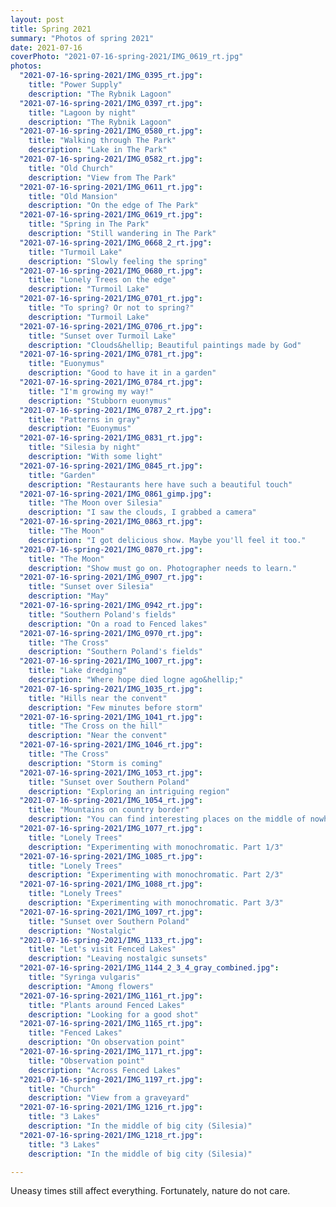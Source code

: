```yaml
---
layout: post
title: Spring 2021
summary: "Photos of spring 2021"
date: 2021-07-16
coverPhoto: "2021-07-16-spring-2021/IMG_0619_rt.jpg"
photos:
  "2021-07-16-spring-2021/IMG_0395_rt.jpg":
    title: "Power Supply"
    description: "The Rybnik Lagoon"
  "2021-07-16-spring-2021/IMG_0397_rt.jpg":
    title: "Lagoon by night"
    description: "The Rybnik Lagoon"
  "2021-07-16-spring-2021/IMG_0580_rt.jpg":
    title: "Walking through The Park"
    description: "Lake in The Park"
  "2021-07-16-spring-2021/IMG_0582_rt.jpg":
    title: "Old Church"
    description: "View from The Park"
  "2021-07-16-spring-2021/IMG_0611_rt.jpg":
    title: "Old Mansion"
    description: "On the edge of The Park"
  "2021-07-16-spring-2021/IMG_0619_rt.jpg":
    title: "Spring in The Park"
    description: "Still wandering in The Park"
  "2021-07-16-spring-2021/IMG_0668_2_rt.jpg":
    title: "Turmoil Lake"
    description: "Slowly feeling the spring"
  "2021-07-16-spring-2021/IMG_0680_rt.jpg":
    title: "Lonely Trees on the edge"
    description: "Turmoil Lake"
  "2021-07-16-spring-2021/IMG_0701_rt.jpg":
    title: "To spring? Or not to spring?"
    description: "Turmoil Lake"
  "2021-07-16-spring-2021/IMG_0706_rt.jpg":
    title: "Sunset over Turmoil Lake"
    description: "Clouds&hellip; Beautiful paintings made by God"
  "2021-07-16-spring-2021/IMG_0781_rt.jpg":
    title: "Euonymus"
    description: "Good to have it in a garden"
  "2021-07-16-spring-2021/IMG_0784_rt.jpg":
    title: "I'm growing my way!"
    description: "Stubborn euonymus"
  "2021-07-16-spring-2021/IMG_0787_2_rt.jpg":
    title: "Patterns in gray"
    description: "Euonymus"
  "2021-07-16-spring-2021/IMG_0831_rt.jpg":
    title: "Silesia by night"
    description: "With some light"
  "2021-07-16-spring-2021/IMG_0845_rt.jpg":
    title: "Garden"
    description: "Restaurants here have such a beautiful touch"
  "2021-07-16-spring-2021/IMG_0861_gimp.jpg":
    title: "The Moon over Silesia"
    description: "I saw the clouds, I grabbed a camera"
  "2021-07-16-spring-2021/IMG_0863_rt.jpg":
    title: "The Moon"
    description: "I got delicious show. Maybe you'll feel it too."
  "2021-07-16-spring-2021/IMG_0870_rt.jpg":
    title: "The Moon"
    description: "Show must go on. Photographer needs to learn."
  "2021-07-16-spring-2021/IMG_0907_rt.jpg":
    title: "Sunset over Silesia"
    description: "May"
  "2021-07-16-spring-2021/IMG_0942_rt.jpg":
    title: "Southern Poland's fields"
    description: "On a road to Fenced lakes"
  "2021-07-16-spring-2021/IMG_0970_rt.jpg":
    title: "The Cross"
    description: "Southern Poland's fields"
  "2021-07-16-spring-2021/IMG_1007_rt.jpg":
    title: "Lake dredging"
    description: "Where hope died logne ago&hellip;"
  "2021-07-16-spring-2021/IMG_1035_rt.jpg":
    title: "Hills near the convent"
    description: "Few minutes before storm"
  "2021-07-16-spring-2021/IMG_1041_rt.jpg":
    title: "The Cross on the hill"
    description: "Near the convent"
  "2021-07-16-spring-2021/IMG_1046_rt.jpg":
    title: "The Cross"
    description: "Storm is coming"
  "2021-07-16-spring-2021/IMG_1053_rt.jpg":
    title: "Sunset over Southern Poland"
    description: "Exploring an intriguing region"
  "2021-07-16-spring-2021/IMG_1054_rt.jpg":
    title: "Mountains on country border"
    description: "You can find interesting places on the middle of nowhere"
  "2021-07-16-spring-2021/IMG_1077_rt.jpg":
    title: "Lonely Trees"
    description: "Experimenting with monochromatic. Part 1/3"
  "2021-07-16-spring-2021/IMG_1085_rt.jpg":
    title: "Lonely Trees"
    description: "Experimenting with monochromatic. Part 2/3"
  "2021-07-16-spring-2021/IMG_1088_rt.jpg":
    title: "Lonely Trees"
    description: "Experimenting with monochromatic. Part 3/3"
  "2021-07-16-spring-2021/IMG_1097_rt.jpg":
    title: "Sunset over Southern Poland"
    description: "Nostalgic"
  "2021-07-16-spring-2021/IMG_1133_rt.jpg":
    title: "Let's visit Fenced Lakes"
    description: "Leaving nostalgic sunsets"
  "2021-07-16-spring-2021/IMG_1144_2_3_4_gray_combined.jpg":
    title: "Syringa vulgaris"
    description: "Among flowers"
  "2021-07-16-spring-2021/IMG_1161_rt.jpg":
    title: "Plants around Fenced Lakes"
    description: "Looking for a good shot"
  "2021-07-16-spring-2021/IMG_1165_rt.jpg":
    title: "Fenced Lakes"
    description: "On observation point"
  "2021-07-16-spring-2021/IMG_1171_rt.jpg":
    title: "Observation point"
    description: "Across Fenced Lakes"
  "2021-07-16-spring-2021/IMG_1197_rt.jpg":
    title: "Church"
    description: "View from a graveyard"
  "2021-07-16-spring-2021/IMG_1216_rt.jpg":
    title: "3 Lakes"
    description: "In the middle of big city (Silesia)"
  "2021-07-16-spring-2021/IMG_1218_rt.jpg":
    title: "3 Lakes"
    description: "In the middle of big city (Silesia)"

---
```


Uneasy times still affect everything. Fortunately, nature do not care.
